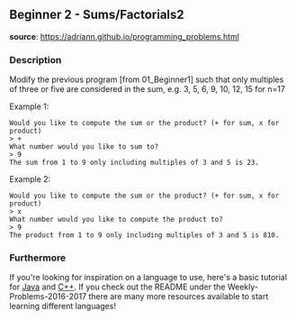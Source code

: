 ## Beginner 2 - Sums/Factorials2
__source__:
https://adriann.github.io/programming_problems.html

### Description
Modify the previous program [from 01_Beginner1] such that only multiples of
three or five are considered in the sum, e.g. 3, 5, 6, 9, 10, 12, 15 for n=17

Example 1:

```
Would you like to compute the sum or the product? (+ for sum, x for product)
> +
What number would you like to sum to?
> 9
The sum from 1 to 9 only including multiples of 3 and 5 is 23.
```

Example 2:

```
Would you like to compute the sum or the product? (+ for sum, x for product)
> x
What number would you like to compute the product to?
> 9
The product from 1 to 9 only including multiples of 3 and 5 is 810.
```

### Furthermore
If you're looking for inspiration on a language to use, here's a basic tutorial for [Java](http://www.codeproject.com/Articles/2853/Java-Basics-Input-and-Output) and [C++](http://www.cplusplus.com/doc/tutorial/basic_io/).  If you check out
the README under the Weekly-Problems-2016-2017 there are many more resources
available to start learning different languages!
